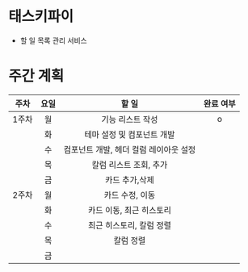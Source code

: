 # 태스키파이
- 할 일 목록 관리 서비스

# 주간 계획
| 주차  | 요일    | 할 일  | 완료 여부 |
|:-----:|:-------:|:------:|:---------:|
| 1주차 | 월      |  기능 리스트 작성      |    o    |
|       | 화      |   테마 설정 및 컴포넌트 개발     |        |
|       | 수      |   컴포넌트 개발, 헤더 컬럼 레이아웃 설정  |        |
|       | 목      |   칼럼 리스트 조회, 추가   |        |
|       | 금      |    카드 추가,삭제    |       |
| 2주차 | 월      |     카드 수정, 이동   |       |
|       | 화      |     카드 이동,  최근 히스토리 |        |
|       | 수      |     최근 히스토리, 칼럼 정렬  |        |
|       | 목      |   칼럼 정렬    |       |
|       | 금      |        |       |


